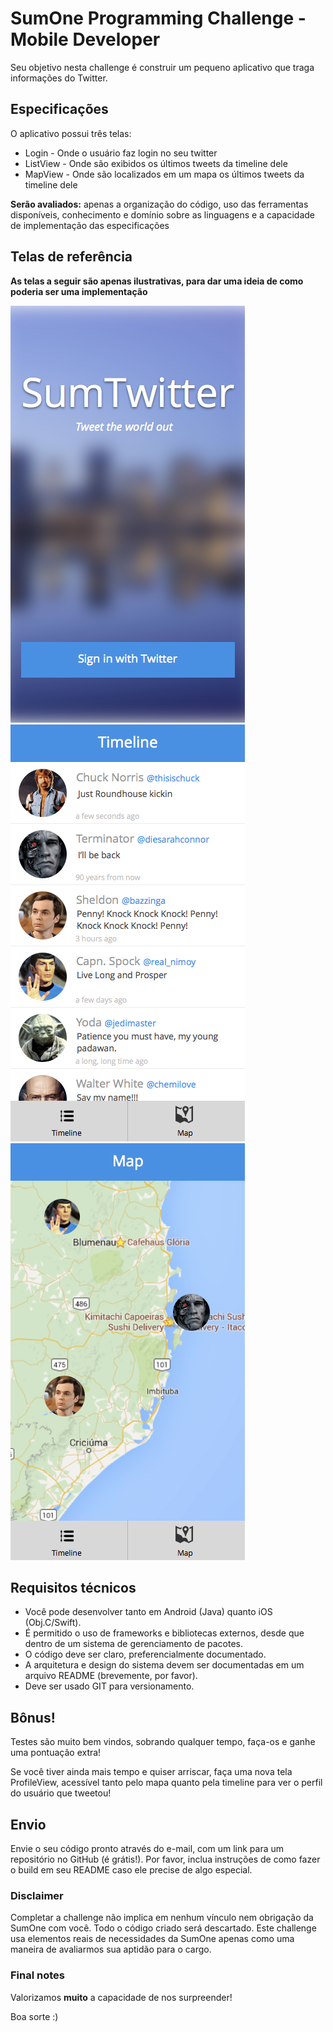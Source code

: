 # SumOne Programming Challenge - Mobile Developer

Seu objetivo nesta challenge é construir um pequeno aplicativo que traga
informações do Twitter.

## Especificações

O aplicativo possui três telas:

* Login - Onde o usuário faz login no seu twitter
* ListView - Onde são exibidos os últimos tweets da timeline dele
* MapView - Onde são localizados em um mapa os últimos tweets da timeline dele

**Serão avaliados:** apenas a organização do código, uso
das ferramentas disponíveis, conhecimento e domínio sobre as linguagens e a
capacidade de implementação das especificações

## Telas de referência

**As telas a seguir são apenas ilustrativas, para dar uma ideia de como poderia
ser uma implementação**

![Login](./screen-1.png)
![Timeline](./screen-2.png)
![Map](./screen-3.png)

## Requisitos técnicos

* Você pode desenvolver tanto em Android (Java) quanto iOS (Obj.C/Swift).
* É permitido o uso de frameworks e bibliotecas externos, desde que dentro de um
  sistema de gerenciamento de pacotes.
* O código deve ser claro, preferencialmente documentado.
* A arquitetura e design do sistema devem ser documentadas em um arquivo README
  (brevemente, por favor).
* Deve ser usado GIT para versionamento.

## Bônus!

Testes são muito bem vindos, sobrando qualquer tempo, faça-os e ganhe uma
pontuação extra!

Se você tiver ainda mais tempo e quiser arriscar, faça uma nova tela
ProfileView, acessível tanto pelo mapa quanto pela timeline para ver o perfil
do usuário que tweetou!

## Envio

Envie o seu código pronto através do e-mail, com um link para um repositório no
GitHub (é grátis!). Por favor, inclua instruções de como fazer o build em seu
README caso ele precise de algo especial.

### Disclaimer

Completar a challenge não implica em nenhum vínculo nem obrigação da SumOne
com você. Todo o código criado será descartado. Este challenge usa elementos
reais de necessidades da SumOne apenas como uma maneira de avaliarmos sua
aptidão para o cargo.

### Final notes

Valorizamos **muito** a capacidade de nos surpreender!

Boa sorte :)
